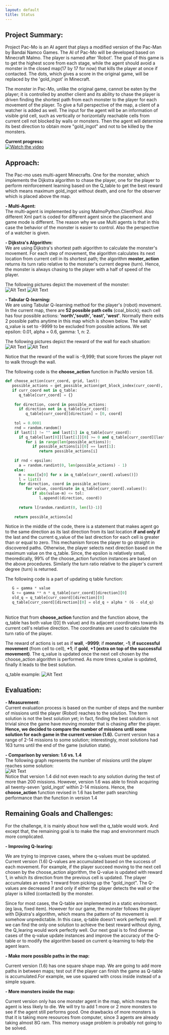 ```yaml
---
layout: default
title: Status
---
```


## Project Summary: 
Project Pac-Mo is an AI agent that plays a modified version of the Pac-Man by Bandai Namco Games. The AI of Pac-Mo will be developed based on Minecraft Malmo. The player is named after 'Robot'. The goal of this game is to get the highest score from each stage, while the agent should avoid a monster in the closed map(17 by 17 for now) that kills the player at once if contacted. The dots, which gives a score in the original game, will be replaced by the 'gold_ingot' in Minecraft. 

The monster in Pac-Mo, unlike the original game, cannot be eaten by the player; it is controlled by another client and its ability to chase the player is driven finding the shortest path from each monster to the player for each movement of the player. To give a full perspective of the map, a client of a watcher is added as well. The input for the agent will be an information of visible grid cell, such as vertically or horizontally reachable cells from current cell not blocked by walls or monsters. Then the agent will determine its best direction to obtain more "gold_ingot" and not to be killed by the monsters.

__Current progress:__
<br>[![Watch the video](https://github.com/qdingqim/Pac-mo/raw/master/docs/status_etc/pv.png)](https://youtu.be/xJiR9AwN5yE)
## Approach:
The Pac-mo uses multi-agent Minecrafts. One for the monster, which implements the Dijkstra algorithm to chase the player, one for the player to perform reinforcement learning based on the Q_table to get the best reward which means maximum gold_ingot without death, and one for the observer which is placed above the map.

__- Multi-Agent:__
<br> The multi-agent is implemented by using MalmoPython.ClientPool. Also different Xml part is coded for different agent since the placement and game mode is different. The reason why we use Multi agents is that in this case the behavior of the monster is easier to control. Also the perspective of a watcher is given.

__- Dijkstra's Algorithm:__
<br>We are using Dijkstra's shortest path algorithm to calculate the monster's movement. For each step of movement, the algorithm calculates its next location from current cell in its shortest path; the algorithm __moster_action__ returns its turn ratio relative to the monster's current degree (turn). Hence, the monster is always chasing to the player with a half of speed of the player.

The following pictures depict the movement of the monster:
<br>![Alt Text](https://github.com/qdingqim/Pac-mo/raw/master/docs/status_etc/dijk.PNG)                                              ![Alt Text](https://github.com/qdingqim/Pac-mo/raw/master/docs/status_etc/dijk2.PNG)
   
__- Tabular Q-learning:__
<br>We are using Tabular Q-learning method for the player's (robot) movement. In the current map, there are __52 possible path cells__ (coal_block); each cell has four possible actions: __'north','south', 'east', 'west'__. Normally there exits 2 possible paths anytime in this map which is shown below. The walls' q_value is set to -9999 to be excluded from possible actions. We set epsilon: 0.01, alpha = 0.6, gamma: 1, n: 2.

The following pictures depict the reward of the wall for each situation:
<br>![Alt Text](https://github.com/qdingqim/Pac-mo/raw/master/docs/status_etc/status1.png)                                              ![Alt Text](https://github.com/qdingqim/Pac-mo/raw/master/docs/status_etc/status2.png)

Notice that the reward of the wall is -9,999; that score forces the player not to walk through the wall.

The following code is the __choose_action__ function in PacMo version 1.6.
```python
def choose_action(curr_coord, grid, last):
   possible_actions = get_possible_action(get_block_index(curr_coord), grid)
   if curr_coord not in q_table:
      q_table[curr_coord] = {}
    
    for direction, coord in possible_actions:
      if direction not in q_table[curr_coord]:
         q_table[curr_coord][direction] = [0, coord]
    
    tol = 0.0001    
    rnd = random.random()    
    if last[1] != "" and last[1] in q_table[curr_coord]:        
      if q_table[last[0]][last[1]][0] >= 0 and q_table[curr_coord][last[1]][0] >= 0:            
         for i in range(len(possible_actions)):                
            if possible_actions[i][0] == last[1]:                    
               return possible_actions[i]
    
    if rnd < epsilon:        
      a = random.randint(0, len(possible_actions) - 1)
    else:        
      m = max([x[0] for x in q_table[curr_coord].values()])        
      l = list()        
      for direction, coord in possible_actions:            
         for value, coordinate in q_table[curr_coord].values():                
            if abs(value-m) <= tol:                    
               l.append((direction, coord))                
               
      return l[random.randint(0, len(l)-1)]
      
    return possible_actions[a]
```
Notice in the middle of the code, there is a statement that makes agent go to the same direction as its last direction from its last location __if and only if__ the last and the current q_value of the last direction for each cell is greater than or equal to zero. This mechanism forces the player to go straight in discovered paths. Otherwise, the player selects next direction based on the maximum value on the q_table. Since, the epsilon is relatively small, theoredically, 99% of the choose_action function instances are based on the above procedures. Similarly the turn ratio relative to the player's current degree (turn) is returned.

The following code is a part of updating q table function:
```python
   G = gamma * value
   G += gamma ** n * q_table[curr_coord][direction][0]
   old_q = q_table[curr_coord][direction][0]
   q_table[curr_coord][direction][0] = old_q + alpha * (G - old_q)
```
<br>Notice that from __choose_action__ function and the function above, the q_table has both value ([0] th value) and its adjacent coordinates towards its current cell's relative direction. The coordinates are used to calculate the turn ratio of the player.

The reward of actions is set as if __wall__, __-9999__; if __monster__, __-1__; __if successful movement__ (from cell to cell), __+1__; if __gold__, __+1 (extra on top of the successful movement)__. The q_value is updated once the next cell chosen by the choose_action algorithm is performed. As more times q_value is updated, finally it leads to the best solution.

q_table example:
![Alt Text](https://github.com/qdingqim/Pac-mo/raw/master/docs/status_etc/q_capture.PNG)

## Evaluation:
__- Measurement:__
<br>Current evaluation process is based on the number of steps and the number of missions until the player (Robot) reaches to the solution. The term solution is not the best solution yet; in fact, finding the best solution is not trivial since the game have moving monster that is chasing after the player. __Hence, we decided to compare the number of missions until some solution for each game in the current version (1.6).__ Current version has a range of 2-14 missions to some solution; interestingly, most solutions had 163 turns until the end of the game (solution state).

__- Comparison by version: 1.6 vs. 1.4__
<br>The following graph represents the number of missions until the player reaches some solution:
<br>![Alt Text](https://github.com/qdingqim/Pac-mo/raw/master/docs/status_etc/graph.png)
<br> Notice that version 1.4 did not even reach to any solution during the test of more than 200 missions. However, version 1.6 was able to finish acquiring all twenty-seven 'gold_ingot' within 2-14 missions. Hence, the __choose_action__ function revised in 1.6 has better path searching performance than the function in version 1.4

## Remaining Goals and Challenges:
For the challenge, it is mainly about how well the q_table would work. And except that, the remaining goal is to make the map and environment much more complicated.

__- Improving Q-learing:__
  
  We are trying to improve cases, where the q-values must be updated. Current version (1.6) Q-values are accumulated based on the success of each movement. For example, if the player succeed moving to the next cell chosen by the choose_action algorithm, the Q-value is updated with reward 1, in which its direction from the previous cell is updated. The player accumulates an extra 1 reward from picking up the "gold_ingot". The Q-values are decreased if and only if either the player detects the wall or the player is killed (contacted) by the monster. 

  Since for most cases, the Q-table are implemented in a static enviroment.(eg lava, fixed item). However for our game, the monster follows the player with Dijkstra's algorithm, which means the pattern of its movement is somehow unpredictable. In this case, q-table doesn’t work perfectly well. If we can find the only one solution to achieve the best reward without dying, the Q_learing would work perfectly well. Our next goal is to find diverse cases of the q-value update instances and improve the accuracy of the Q-table or to modify the algorithm based on current q-learning to help the agent learn.

__- Make more possible paths in the map:__
  
  Current version (1.6) has one square shape map. We are going to add more paths in between maps; test out if the player can finish the game as Q-table is accumulated.For example, we use squared with cross inside instead of a simple square. 
  
__- More monsters inside the map:__

  Current version only has one monster agent in the map, which means the agent is less likely to die. We will try to add 1 more or 2 more monsters to see if the agent still performs good. One drawbacks of more monsters is that it is taking more resources from computer, since 3 agents are already taking almost 8G ram. This memory usage problem is probably not going to be solved.
      
   
